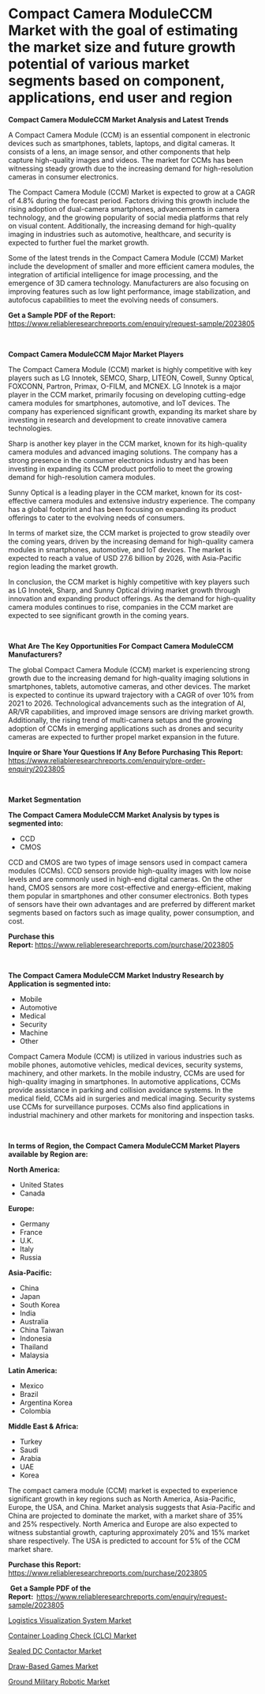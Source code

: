 <p><h1>Compact Camera ModuleCCM Market with the goal of estimating the market size and future growth potential of various market segments based on component, applications, end user and region</h1></p><p><strong>Compact Camera ModuleCCM Market Analysis and Latest Trends</strong></p>
<p><p>A Compact Camera Module (CCM) is an essential component in electronic devices such as smartphones, tablets, laptops, and digital cameras. It consists of a lens, an image sensor, and other components that help capture high-quality images and videos. The market for CCMs has been witnessing steady growth due to the increasing demand for high-resolution cameras in consumer electronics.</p><p>The Compact Camera Module (CCM) Market is expected to grow at a CAGR of 4.8% during the forecast period. Factors driving this growth include the rising adoption of dual-camera smartphones, advancements in camera technology, and the growing popularity of social media platforms that rely on visual content. Additionally, the increasing demand for high-quality imaging in industries such as automotive, healthcare, and security is expected to further fuel the market growth.</p><p>Some of the latest trends in the Compact Camera Module (CCM) Market include the development of smaller and more efficient camera modules, the integration of artificial intelligence for image processing, and the emergence of 3D camera technology. Manufacturers are also focusing on improving features such as low light performance, image stabilization, and autofocus capabilities to meet the evolving needs of consumers.</p></p>
<p><strong>Get a Sample PDF of the Report:&nbsp;</strong> <a href="https://www.reliableresearchreports.com/enquiry/request-sample/2023805">https://www.reliableresearchreports.com/enquiry/request-sample/2023805</a></p>
<p>&nbsp;</p>
<p><strong>Compact Camera ModuleCCM Major Market Players</strong></p>
<p><p>The Compact Camera Module (CCM) market is highly competitive with key players such as LG Innotek, SEMCO, Sharp, LITEON, Cowell, Sunny Optical, FOXCONN, Partron, Primax, O-FILM, and MCNEX. LG Innotek is a major player in the CCM market, primarily focusing on developing cutting-edge camera modules for smartphones, automotive, and IoT devices. The company has experienced significant growth, expanding its market share by investing in research and development to create innovative camera technologies.</p><p>Sharp is another key player in the CCM market, known for its high-quality camera modules and advanced imaging solutions. The company has a strong presence in the consumer electronics industry and has been investing in expanding its CCM product portfolio to meet the growing demand for high-resolution camera modules.</p><p>Sunny Optical is a leading player in the CCM market, known for its cost-effective camera modules and extensive industry experience. The company has a global footprint and has been focusing on expanding its product offerings to cater to the evolving needs of consumers.</p><p>In terms of market size, the CCM market is projected to grow steadily over the coming years, driven by the increasing demand for high-quality camera modules in smartphones, automotive, and IoT devices. The market is expected to reach a value of USD 27.6 billion by 2026, with Asia-Pacific region leading the market growth.</p><p>In conclusion, the CCM market is highly competitive with key players such as LG Innotek, Sharp, and Sunny Optical driving market growth through innovation and expanding product offerings. As the demand for high-quality camera modules continues to rise, companies in the CCM market are expected to see significant growth in the coming years.</p></p>
<p>&nbsp;</p>
<p><strong>What Are The Key Opportunities For Compact Camera ModuleCCM Manufacturers?</strong></p>
<p><p>The global Compact Camera Module (CCM) market is experiencing strong growth due to the increasing demand for high-quality imaging solutions in smartphones, tablets, automotive cameras, and other devices. The market is expected to continue its upward trajectory with a CAGR of over 10% from 2021 to 2026. Technological advancements such as the integration of AI, AR/VR capabilities, and improved image sensors are driving market growth. Additionally, the rising trend of multi-camera setups and the growing adoption of CCMs in emerging applications such as drones and security cameras are expected to further propel market expansion in the future.</p></p>
<p><strong>Inquire or Share Your Questions If Any Before Purchasing This Report:</strong> <a href="https://www.reliableresearchreports.com/enquiry/pre-order-enquiry/2023805">https://www.reliableresearchreports.com/enquiry/pre-order-enquiry/2023805</a></p>
<p>&nbsp;</p>
<p><strong>Market Segmentation</strong></p>
<p><strong>The Compact Camera ModuleCCM Market Analysis by types is segmented into:</strong></p>
<p><ul><li>CCD</li><li>CMOS</li></ul></p>
<p><p>CCD and CMOS are two types of image sensors used in compact camera modules (CCMs). CCD sensors provide high-quality images with low noise levels and are commonly used in high-end digital cameras. On the other hand, CMOS sensors are more cost-effective and energy-efficient, making them popular in smartphones and other consumer electronics. Both types of sensors have their own advantages and are preferred by different market segments based on factors such as image quality, power consumption, and cost.</p></p>
<p><strong>Purchase this Report:&nbsp;</strong><a href="https://www.reliableresearchreports.com/purchase/2023805">https://www.reliableresearchreports.com/purchase/2023805</a></p>
<p>&nbsp;</p>
<p><strong>The Compact Camera ModuleCCM Market Industry Research by Application is segmented into:</strong></p>
<p><ul><li>Mobile</li><li>Automotive</li><li>Medical</li><li>Security</li><li>Machine</li><li>Other</li></ul></p>
<p><p>Compact Camera Module (CCM) is utilized in various industries such as mobile phones, automotive vehicles, medical devices, security systems, machinery, and other markets. In the mobile industry, CCMs are used for high-quality imaging in smartphones. In automotive applications, CCMs provide assistance in parking and collision avoidance systems. In the medical field, CCMs aid in surgeries and medical imaging. Security systems use CCMs for surveillance purposes. CCMs also find applications in industrial machinery and other markets for monitoring and inspection tasks.</p></p>
<p>&nbsp;</p>
<p><strong>In terms of Region, the Compact Camera ModuleCCM Market Players available by Region are:</strong></p>
<p>
    <p> <strong> North America: </strong>
        <ul>
            <li>United States</li>
            <li>Canada</li>
        </ul>
        </p> 
    <p> <strong> Europe: </strong>
        <ul>
            <li>Germany</li>
            <li>France</li>
            <li>U.K.</li>
            <li>Italy</li>
            <li>Russia</li>
        </ul>
        </p> 
    <p> <strong> Asia-Pacific: </strong>
        <ul>
            <li>China</li>
            <li>Japan</li>
            <li>South Korea</li>
            <li>India</li>
            <li>Australia</li>
            <li>China Taiwan</li>
            <li>Indonesia</li>
            <li>Thailand</li>
            <li>Malaysia</li>
        </ul>
        </p> 
    <p> <strong> Latin America: </strong>
        <ul>
            <li>Mexico</li>
            <li>Brazil</li>
            <li>Argentina Korea</li>
            <li>Colombia</li>
        </ul>
        </p> 
    <p> <strong> Middle East & Africa: </strong>
        <ul>
            <li>Turkey</li>
            <li>Saudi</li>
            <li>Arabia</li>
            <li>UAE</li>
            <li>Korea</li>
        </ul>
    </p>
    </p>
<p><p>The compact camera module (CCM) market is expected to experience significant growth in key regions such as North America, Asia-Pacific, Europe, the USA, and China. Market analysis suggests that Asia-Pacific and China are projected to dominate the market, with a market share of 35% and 25% respectively. North America and Europe are also expected to witness substantial growth, capturing approximately 20% and 15% market share respectively. The USA is predicted to account for 5% of the CCM market share.</p></p>
<p><strong>Purchase this Report: </strong><a href="https://www.reliableresearchreports.com/purchase/2023805">https://www.reliableresearchreports.com/purchase/2023805</a></p>
<p>&nbsp;<strong>Get a Sample PDF of the Report:&nbsp;&nbsp;</strong><a href="https://www.reliableresearchreports.com/enquiry/request-sample/2023805">https://www.reliableresearchreports.com/enquiry/request-sample/2023805</a></p>
<p><strong></strong></p>
<p><p><a href="https://simplistic-meeting-7ee.notion.site/Logistics-Visualization-System-Market-Centers-on-Aspects-such-as-Market-Growth-Market-Share-Market-f924581b814542c1b50c0cb024434ed0">Logistics Visualization System Market</a></p><p><a href="https://eight-handstand-8fb.notion.site/Container-Loading-Check-CLC-Market-Analysis-and-Market-Size-Global-Industry-Overview-Market-Segm-b22efa9a85ad4f1aa60a034433c8bbf7">Container Loading Check (CLC) Market</a></p><p><a href="https://view.publitas.com/reportprime-1/global-sealed-dc-contactor-market-size-and-market-trends-insights-and-projections-from-2024-to-2031/">Sealed DC Contactor Market</a></p><p><a href="https://skillful-vermicelli-b89.notion.site/Draw-Based-Games-Market-Size-Focuses-on-Market-Dynamics-In-Depth-Analysis-and-Future-Projections-of-815e3ee69540415791a1f31464a2f21a">Draw-Based Games Market</a></p><p><a href="https://view.publitas.com/reportprime-1/ground-military-robotic-market-research-report-the-key-to-successful-business-strategy-forecasted-for-period-from-2024-2031/">Ground Military Robotic Market</a></p></p>